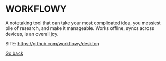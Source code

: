 # WORKFLOWY
 
 A notetaking tool that can take your most complicated idea,
 you messiest pile of research, and make it manageable.
 Works offline, syncs across devices, is an overall joy.
 
 SITE: https://github.com/workflowy/desktop

 [Go back](https://portable-linux-apps.github.io/apps.html)

